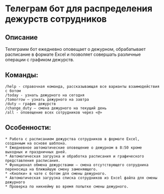 # Телеграм бот для распределения дежурств сотрудников

## Описание

Телеграмм бот ежедневно оповещает о дежурном, обрабатывает расписание в формате Excel и позволяет совершать различные операции с графиком дежурств.
## Команды:

```
/help - справочная команда, рассказывающая все варианты взаимодействия с ботом
/today - узнать дежурного на сегодня
/tomorrow – узнать дежурного на завтра
/duty – график дежурств 
/change_duty – смена дежурного на текущий день
/all - оповещение всех сотрудников через «@»
```
## Особенности:
```
* Работа с расписанием дежурства сотрудников в формате Excel, созданным на основе шаблона.
* Ежедневное автоматические оповещение о дежурном в 8:50 кроме выходных и праздничных дней.
* Автоматическая загрузка и обработка расписания и графического представления расписания.
* Функционал обмена дежурствами – смена отсутствующего сотрудника переносица на ближайшую смену заменяющего.
* «Кнопки» в чате с ботом для смены дежурного.
* Автоматическая загрузка списка сотрудников из Excel файла для смены дежурного
* Проверка по никнейму во время попытке смены дежурного.
```
